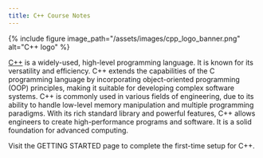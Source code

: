 ```yaml
---
title: C++ Course Notes
---
```


{% include figure image_path="/assets/images/cpp_logo_banner.png" alt="C++ logo" %}

[C++](https://cplusplus.com/) is a widely-used, high-level programming language.
It is known for its versatility and efficiency.
C++ extends the capabilities of the C programming language by incorporating object-oriented programming (OOP) principles,
making it suitable for developing complex software systems.
C++ is commonly used in various fields of engineering, due to its ability to handle low-level memory manipulation and
multiple programming paradigms.
With its rich standard library and powerful features, C++ allows engineers to create high-performance programs and software. It is a solid foundation for advanced computing.

Visit the GETTING STARTED page to complete the first-time setup for C++.
